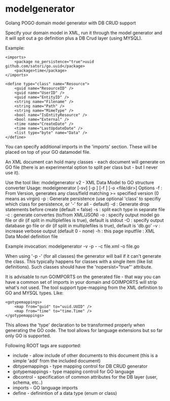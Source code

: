 # modelgenerator
Golang POGO domain model generator with DB CRUD support

Specify your domain model in XML, run it through the model generator and it will spit out a go definition plus a DB Crud layer (using MYSQL).

Example:
<?xml version="1.0" encoding="UTF-8"?>
<doc namespace="resource">

    <imports>
        <package no_persistence="true">uuid github.com/satori/go.uuid</package>
        <package>time</package>
    </imports>

    <define type="class" name="Resource">
        <guid name="ResourceID" />
        <guid name="UserID" />
        <guid name="EntityID" />        
        <string name="Filename" />
        <string name="Path" />
        <string name="MimeType" />
        <bool name="IsEntityResource" />
        <bool name="External" />
        <time name="CreateDate" />
        <time name="LastUpdateDate" />
        <list type="byte" name="Data" />
    </define>
</doc>

You can specify additional imports in the 'imports' section. These will be placed on top of your GO datamodel file.

An XML document can hold many classes - each document will generate on GO file (there is an experimental option to split per class but - but I never use it).

Use the tool like:
modelgenerator v2 - XML Data Model to GO structure converter
Usage: modelgenerator [-sv] [-p <class>] [-f <num>] [-o <file/dir>] <inputfile>
Options
  -f : From Version, generates any class/field matching >= specified version (0 means as virgin)
  -p : Generate persistence (use optional 'class' to specifiy which class for persistence, or '-' for all - default)
  -d : Generate drop statements before create (default = false)
  -s : split each type in separate file
  -c : generate convertes (to/from XML/JSON)
  -o : specify output model go file or dir (if split in multiplefiles is true), default is stdout
  -O : specify output database go file or dir (if split in multiplefiles is true), default is 'db.go'
  -v : increase verbose output (default 0 - none)
  -h : this page
inputfile : XML Data Model definition file

Example invocation:
modelgenerator -v -p - -c file.xml -o file.go

When using '-p -' (for all classes) the generator will bail if it can't generate the class. This typically happens for classes with a single item (like list definitions). Such classes should have the 'nopersist="true"' attribute.

It is advisable to run GOIMPORTS on the generated file - that way you can have a common set of imports in your domain and GOIMPORTS will strip what's not used.
The tool support type-mapping from the XML definition to GO and MYSQL types.
Like:
    <dbtypemappings>
        <map from="guid" to="varchar(36)" />
        <map from="string" to="varchar(%d)" fieldsize="128"/>
        <map from="time" to="datetime" />
        <map from="EmploymentType" to="int(11)" />
    </dbtypemappings>

    <gotypemappings>
        <map from="guid" to="uuid.UUID" />
        <map from="time" to="time.Time" />
    </gotypemappings>

This allows the 'type' declaration to be transformed properly when generating the GO code.
The tool allows for language extensions but so far only GO is supported.

Following ROOT tags are supported:
* include - allow include of other documents to this document (this is a simple 'add' from the included document)
* dbtypemappings - type mapping control for DB CRUD generator
* gotypemappings - type mapping controil for GO language
* dbcontrol - specification of common attributes for the DB layer (user, schema, etc..)
* imports - GO language imports
* define - definintion of a data type (enum or class)







